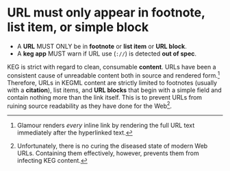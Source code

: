 # URL must only appear in footnote, list item, or simple block

* A **URL** MUST ONLY be in **footnote** or **list item** or **URL block**.
* A **keg app** MUST warn if URL use (`://`) is detected **out of spec**.

KEG is strict with regard to clean, consumable **content**. URLs have been a consistent cause of unreadable content both in source and rendered form.[^2] Therefore, URLs in KEGML content are strictly limited to footnotes (usually with a **citation**), list items, and **URL blocks** that begin with a simple field and contain nothing more than the link itself. This is to prevent URLs from ruining source readability as they have done for the Web[^74.1].

[^74.1]: Unfortunately, there is no curing the diseased state of modern Web URLs. Containing them effectively, however, prevents them from infecting KEG content.
[^2]: Glamour renders *every* inline link by rendering the full URL text immediately after the hyperlinked text.
